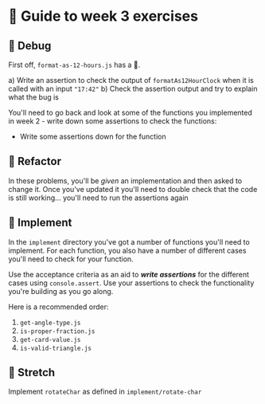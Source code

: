 # 🧭 Guide to week 3 exercises

## 🐛 Debug

First off, `format-as-12-hours.js` has a 🐛.

a) Write an assertion to check the output of `formatAs12HourClock` when it is called with an input `"17:42"`
b) Check the assertion output and try to explain what the bug is

You'll need to go back and look at some of the functions you implemented in week 2 - write down some assertions to check the functions:

- Write some assertions down for the function

## 🧹 Refactor

In these problems, you'll be _given_ an implementation and then asked to change it. Once you've updated it you'll need to double check that the code is still working... you'll need to run the assertions again

## 🔧 Implement

In the `implement` directory you've got a number of functions you'll need to implement.
For each function, you also have a number of different cases you'll need to check for your function.

Use the acceptance criteria as an aid to **_write assertions_** for the different cases using `console.assert`. Use your assertions to check the functionality you're building as you go along.

Here is a recommended order:

1. `get-angle-type.js`
1. `is-proper-fraction.js`
1. `get-card-value.js`
1. `is-valid-triangle.js`

## 💪 Stretch

Implement `rotateChar` as defined in `implement/rotate-char`
